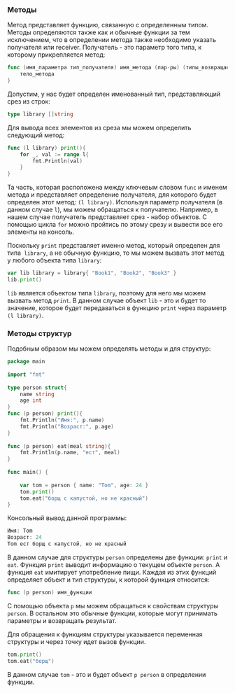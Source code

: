 ### Методы

Метод представляет функцию, связанную с определенным типом. Методы определяются также как и обычные функции за тем исключением, что в определении метода также необходимо указать получателя или receiver. Получатель - это параметр того типа, к которому прикрепляется метод:

```go
func (имя_параметра тип_получателя) имя_метода (пар-ры) (типы_возвращаемых_рез-ов){
	тело_метода
}
```
Допустим, у нас будет определен именованный тип, представляющий срез из строк:

```go
type library []string
```

Для вывода всех элементов из среза мы можем определить следующий метод:
```go
func (l library) print(){
    for _, val := range l{
        fmt.Println(val)
    }
}
```
Та часть, которая расположена между ключевым словом `func` и именем метода и представляет определение получателя, для которого будет определен этот метод:
`(l library)`. Используя параметр получателя (в данном случае `l`), мы можем обращаться к получателю. Например, в нашем случае получатель представляет срез - набор объектов. С помощью цикла `for` можно пройтись по этому срезу и вывести все его элементы на консоль.

Поскольку `print` представляет именно метод, который определен для типа` library`, а не обычную функцию, то мы можем вызвать этот метод у любого объекта типа `library`:
```go
var lib library = library{ "Book1", "Book2", "Book3" }
lib.print()
```
`lib` является объектом типа `library`, поэтому для него мы можем вызвать метод `print`. В данном случае объект `lib` - это и будет то значение, которое будет передаваться в функцию `print` через параметр `(l library)`.
### Методы структур

Подобным образом мы можем определять методы и для структур:

```go
package main
 
import "fmt"
 
type person struct{
    name string
    age int
}
func (p person) print(){
    fmt.Println("Имя:", p.name)
    fmt.Println("Возраст:", p.age)
}
 
func (p person) eat(meal string){
    fmt.Println(p.name, "ест", meal)
}
 
func main() {
     
    var tom = person { name: "Tom", age: 24 }
    tom.print()
    tom.eat("борщ с капустой, но не красный")
}
```
Консольный вывод данной программы:
```go
Имя: Tom
Возраст: 24
Tom ест борщ с капустой, но не красный
```
В данном случае для структуры `person` определены две функции: `print` и `eat`. Функция `print` выводит информацию о текущем объекте `person`. А функция `eat` имитирует употребление пищи. Каждая из этих функций определяет объект и тип структуры, к которой функция относится:
```go
func (p person) имя_функции
```
С помощью объекта `p` мы можем обращаться к свойствам структуры `person`. В остальном это обычные функции, которые могут принимать параметры и возвращать результат.

Для обращения к функциям структуры указывается переменная структуры и через точку идет вызов функции.
```go
tom.print()
tom.eat("борщ")
```
В данном случае `tom` - это и будет объект `p person` в определении функции.